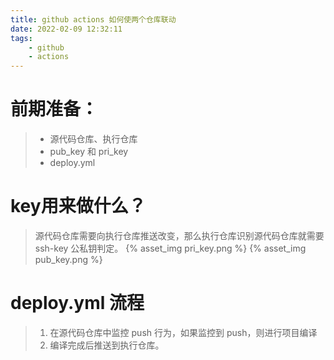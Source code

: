 ```yaml
---
title: github actions 如何使两个仓库联动
date: 2022-02-09 12:32:11
tags: 
	- github
    - actions 
---
```


<!-- more -->

# 前期准备：
>  - 源代码仓库、执行仓库
>  - pub_key 和 pri_key
>  - deploy.yml

# key用来做什么？

> 源代码仓库需要向执行仓库推送改变，那么执行仓库识别源代码仓库就需要 ssh-key 公私钥判定。
{% asset_img pri_key.png %}
{% asset_img pub_key.png %}

# deploy.yml 流程
> 1. 在源代码仓库中监控 push 行为，如果监控到 push，则进行项目编译
> 2. 编译完成后推送到执行仓库。
